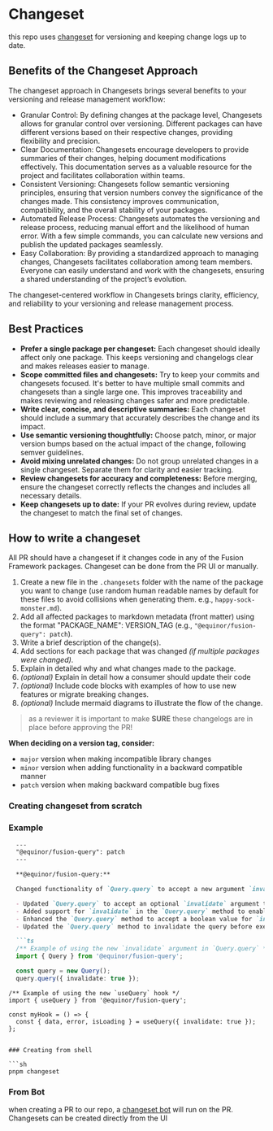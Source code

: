 # Changeset

this repo uses [changeset](https://github.com/changesets/changesets) for versioning and keeping change logs up to date.

## Benefits of the Changeset Approach
The changeset approach in Changesets brings several benefits to your versioning and release management workflow:

- Granular Control: By defining changes at the package level, Changesets allows for granular control over versioning. Different packages can have different versions based on their respective changes, providing flexibility and precision.
- Clear Documentation: Changesets encourage developers to provide summaries of their changes, helping document modifications effectively. This documentation serves as a valuable resource for the project and facilitates collaboration within teams.
- Consistent Versioning: Changesets follow semantic versioning principles, ensuring that version numbers convey the significance of the changes made. This consistency improves communication, compatibility, and the overall stability of your packages.
- Automated Release Process: Changesets automates the versioning and release process, reducing manual effort and the likelihood of human error. With a few simple commands, you can calculate new versions and publish the updated packages seamlessly.
- Easy Collaboration: By providing a standardized approach to managing changes, Changesets facilitates collaboration among team members. Everyone can easily understand and work with the changesets, ensuring a shared understanding of the project’s evolution.

The changeset-centered workflow in Changesets brings clarity, efficiency, and reliability to your versioning and release management process.

## Best Practices

- **Prefer a single package per changeset:** Each changeset should ideally affect only one package. This keeps versioning and changelogs clear and makes releases easier to manage.
- **Scope committed files and changesets:** Try to keep your commits and changesets focused. It's better to have multiple small commits and changesets than a single large one. This improves traceability and makes reviewing and releasing changes safer and more predictable.
- **Write clear, concise, and descriptive summaries:** Each changeset should include a summary that accurately describes the change and its impact.
- **Use semantic versioning thoughtfully:** Choose patch, minor, or major version bumps based on the actual impact of the change, following semver guidelines.
- **Avoid mixing unrelated changes:** Do not group unrelated changes in a single changeset. Separate them for clarity and easier tracking.
- **Review changesets for accuracy and completeness:** Before merging, ensure the changeset correctly reflects the changes and includes all necessary details.
- **Keep changesets up to date:** If your PR evolves during review, update the changeset to match the final set of changes.

## How to write a changeset

All PR should have a changeset if it changes code in any of the Fusion Framework packages. Changeset can be done from the PR UI or manually.

1. Create a new file in the `.changesets` folder with the name of the package you want to change (use random human readable names by default for these files to avoid collisions when generating them. e.g., `happy-sock-monster.md`).
2. Add all affected packages to markdown metadata (front matter) using the format "PACKAGE_NAME": VERSION_TAG (e.g., `"@equinor/fusion-query": patch`).
3. Write a brief description of the change(s).
4. Add sections for each package that was changed _(if multiple packages were changed)_.
5. Explain in detailed why and what changes made to the package.
6. _(optional)_ Explain in detail how a consumer should update their code
7. _(optional)_ Include code blocks with examples of how to use new features or migrate breaking changes.
8. _(optional)_ Include mermaid diagrams to illustrate the flow of the change.

> as a reviewer it is important to make __SURE__ these changelogs are in place before approving the PR!

**When deciding on a version tag, consider:**

* `major` version when making incompatible library changes
* `minor` version when adding functionality in a backward compatible manner
* `patch` version when making backward compatible bug fixes

### Creating changeset from scratch

### Example

```md
  ---
  "@equinor/fusion-query": patch
  ---

  **@equinor/fusion-query:**

  Changed functionality of `Query.query` to accept a new argument `invalidate`.

  - Updated `Query.query` to accept an optional `invalidate` argument that allows developers to specify whether the query should be invalidated before executing.
  - Added support for `invalidate` in the `Query.query` method to enable more granular control over query execution.
  - Enhanced the `Query.query` method to accept a boolean value for `invalidate`, with `false` as the default value.
  - Updated the `Query.query` method to invalidate the query before executing if the `invalidate` argument is set to `true`.

  ```ts
  /** Example of using the new `invalidate` argument in `Query.query` */
  import { Query } from '@equinor/fusion-query';

  const query = new Query();
  query.query({ invalidate: true });
  ```

  ```tsx
  /** Example of using the new `useQuery` hook */
  import { useQuery } from '@equinor/fusion-query';

  const myHook = () => {
    const { data, error, isLoading } = useQuery({ invalidate: true });
  };
  ```
```

### Creating from shell

```sh
pnpm changeset
```

### From Bot

when creating a PR to our repo, a [changeset bot](https://github.com/apps/changeset-bot) will run on the PR. Changesets can be created directly from the UI